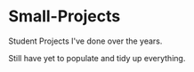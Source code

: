 # Small-Projects
Student Projects I've done over the years. 

Still have yet to populate and tidy up everything.
